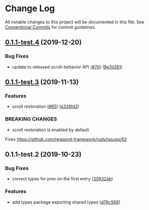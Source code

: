 # Change Log

All notable changes to this project will be documented in this file.
See [Conventional Commits](https://conventionalcommits.org) for commit guidelines.

## [0.1.1-test.4](https://github.com/respond-framework/rudy/tree/master/packages/types/compare/@respond-framework/types@0.1.1-test.3...@respond-framework/types@0.1.1-test.4) (2019-12-20)


### Bug Fixes

* update to released scroll-behavior API ([#70](https://github.com/respond-framework/rudy/tree/master/packages/types/issues/70)) ([8e7d381](https://github.com/respond-framework/rudy/tree/master/packages/types/commit/8e7d381))





## [0.1.1-test.3](https://github.com/respond-framework/rudy/tree/master/packages/types/compare/@respond-framework/types@0.1.1-test.2...@respond-framework/types@0.1.1-test.3) (2019-11-13)


### Features

* scroll restoration ([#65](https://github.com/respond-framework/rudy/tree/master/packages/types/issues/65)) ([e326fd2](https://github.com/respond-framework/rudy/tree/master/packages/types/commit/e326fd2))


### BREAKING CHANGES

* scroll restoration is enabled by default

Fixes https://github.com/respond-framework/rudy/issues/62





## 0.1.1-test.2 (2019-10-23)


### Bug Fixes

* correct types for prev on the first entry ([30932ab](https://github.com/respond-framework/rudy/tree/master/packages/types/commit/30932ab))


### Features

* add types package exporting shared types ([d78c566](https://github.com/respond-framework/rudy/tree/master/packages/types/commit/d78c566))
